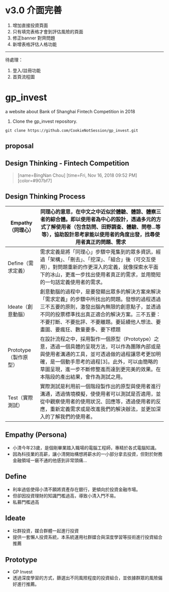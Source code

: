 # v3.0 介面完善

1. 增加直接投資頁面
2. 只有填完表格才會到評估風險的頁面
3. 修正banner 對齊問題
4. 新增表格評估人格功能

---------------------------------
待處理：
1. 登入/註冊功能
2. 首頁流程圖

# gp_invest
a website about Bank of Shanghai Fintech Competition in 2018


1. Clone the gp_invest repository.

``` 
git clone https://github.com/CookieNotSession/gp_invest.git
```



## proposal 

Design Thinking - Fintech Competition
---
> [name=BingNan Chou] [time=Fri, Nov 16, 2018 09:52 PM] [color=#907bf7]

## Design Thinking Process

Empathy（同理心）| 同理心的意思，在中文之中近似於體驗、體諒、體察三者的綜合體。即以使用者為中心的設計，透過多元的方式了解使用者（包含訪問、田野調查、體驗、問卷...等等），協助設計思考家能以使用者的角度出發，找尋使用者真正的問題、需求|
|---|---|
|Define（需求定義）|需求定義是將「同理心」步驟中蒐集到的眾多資訊，經過「架構」、「刪去」、「挖深」、「組合」後（可交互使用），對問題重新的作更深入的定義，就像探索水平面下的冰山，更進一步找出使用者真正的需求，並用簡短的一句話定義使用者的需求。|
Ideate（創意動腦）|創意動腦的過程中，是要發顯出眾多的解決方案來解決「需求定義」的步驟中所找出的問題。發想的過程透過三不五要的原則，激發出腦內無限的創意點子，並透過不同的投票標準找出真正適合的解決方案。三不五要：不要打斷、不要批評、不要離題。要延續他人想法、要畫圖、要瘋狂、數量要多、要下標題|
Prototype（製作原型）|在設計流程之中，採用製作一個原型（Prototype）之意，透過一個具體的呈現方法，可以作為團隊內部或是與使用者溝通的工具，並可透過做的過程讓思考更加明確，是一個動手思考的過程[3]。此外，可以由簡略的草圖呈現，進一步不斷修整進而達到更完美的效果。在本階段的產出結果，會作為測試之用。|
Test（實際測試）|實際測試是利用前一個階段製作出的原型與使用者進行溝通，透過情境模擬，使使用者可以測試是否適用，並從中觀察使用者的使用狀況、回應等，透過使用者的反應，重新定義需求或是改進我們的解決辦法，並更加深入的了解我們的使用者。|

Empathy (Persona)
---
- 小清今年23歲，是個剛畢業踏入職場的電腦工程師，專精於各式電腦知識。
- 因為科技業的高薪，讓小清開始構想將薪水的一小部分拿去投資，但對於財務金融領域一竅不通的他感到非常頭痛...

Define
---
- 利率過低使得小清不願將資產存在銀行，更傾向於投資金融市場。
- 但卻因投資理財的知識門檻過高，導致小清入門不易。
- 私募門檻過高

Ideate
---
- 社群投資，媒合群體一起進行投資
- 提供一套懶人投資系統，本系統運用社群媒合與深度學習等技術進行投資組合推薦

Prototype
---
- GP Invest
- 透過深度學習的方式，篩選出不同風險程度的投資組合，並依據群眾的風險偏好進行推薦。




